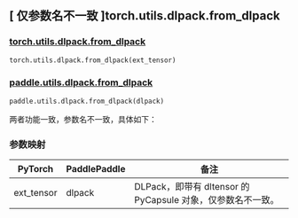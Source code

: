 ## [ 仅参数名不一致 ]torch.utils.dlpack.from_dlpack
### [torch.utils.dlpack.from_dlpack](https://pytorch.org/docs/1.13/dlpack.html?highlight=torch+utils+dlpack+from_dlpack#torch.utils.dlpack.from_dlpack)

```python
torch.utils.dlpack.from_dlpack(ext_tensor)
```

### [paddle.utils.dlpack.from_dlpack](https://www.paddlepaddle.org.cn/documentation/docs/zh/api/paddle/utils/dlpack/from_dlpack_cn.html)

```python
paddle.utils.dlpack.from_dlpack(dlpack)
```

两者功能一致，参数名不一致，具体如下：
### 参数映射
| PyTorch       | PaddlePaddle | 备注                                                   |
| ------------- | ------------ | ------------------------------------------------------ |
| ext_tensor        | dlpack        | DLPack，即带有 dltensor 的 PyCapsule 对象，仅参数名不一致。   |
